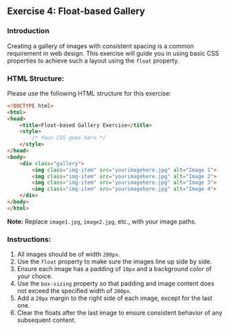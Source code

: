 
## Exercise 4: Float-based Gallery

### Introduction

Creating a gallery of images with consistent spacing is a common requirement in web design. This exercise will guide you in using basic CSS properties to achieve such a layout using the `float` property.

### HTML Structure:

Please use the following HTML structure for this exercise:

```html
<!DOCTYPE html>
<html>
<head>
    <title>Float-based Gallery Exercise</title>
    <style>
        /* Your CSS goes here */
    </style>
</head>
<body>
    <div class="gallery">
        <img class="img-item" src="yourimagehere.jpg" alt="Image 1">
        <img class="img-item" src="yourimagehere.jpg" alt="Image 2">
        <img class="img-item" src="yourimagehere.jpg" alt="Image 3">
        <img class="img-item" src="yourimagehere.jpg" alt="Image 4">
    </div>
</body>
</html>
```

**Note:** Replace `image1.jpg`, `image2.jpg`, etc., with your image paths.

### Instructions:

1. All images should be of width `200px`.
2. Use the `float` property to make sure the images line up side by side.
3. Ensure each image has a padding of `10px` and a background color of your choice.
4. Use the `box-sizing` property so that padding and image content does not exceed the specified width of `200px`.
5. Add a `20px` margin to the right side of each image, except for the last one.
6. Clear the floats after the last image to ensure consistent behavior of any subsequent content.




